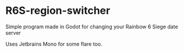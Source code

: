 # R6S-region-switcher
 Simple program made in Godot for changing your Rainbow 6 Siege date server

 Uses Jetbrains Mono for some flare too.